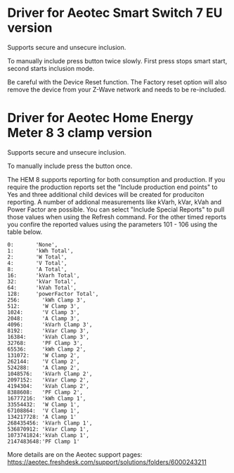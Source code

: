 # Driver for Aeotec Smart Switch 7 EU version

Supports secure and unsecure inclusion.

To manually include press button twice slowly. First press stops smart start, second starts inclusion mode.

Be careful with the Device Reset function. The Factory reset option will also remove the device from your Z-Wave network and needs to be re-included.

# Driver for Aeotec Home Energy Meter 8 3 clamp version

Supports secure and unsecure inclusion.

To manually include press the button once.

The HEM 8 supports reporting for both consumption and production. If you require the production reports set the "Include production end points" to Yes and three additional child devices will be created for produciton reporting. A number of addional measurements like kVarh, kVar, kVah and Power Factor are possible. You can select "Include Special Reports" to pull those values when using the Refresh command. For the other timed reports you confire the reported values using the parameters 101 - 106 using the table below.

    0:       'None',
    1:       'kWh Total', 
    2:       'W Total',
    4:       'V Total',
    8:       'A Total', 
    16:      'kVarh Total', 
    32:      'kVar Total', 
    64:      'kVah Total', 
    128:     'powerFactor Total', 
    256:       'kWh Clamp 3', 
    512:       'W Clamp 3',
    1024:      'V Clamp 3',
    2048:      'A Clamp 3',
    4096:      'kVarh Clamp 3',
    8192:      'kVar Clamp 3',
    16384:     'kVah Clamp 3',
    32768:     'PF Clamp 3',
    65536:     'kWh Clamp 2',
    131072:    'W Clamp 2',
    262144:    'V Clamp 2',
    524288:    'A Clamp 2',
    1048576:   'kVarh Clamp 2',
    2097152:   'kVar Clamp 2',
    4194304:   'kVah Clamp 2',
    8388608:   'PF Clamp 2',
    16777216:  'kWh Clamp 1',
    33554432:  'W Clamp 1',
    67108864:  'V Clamp 1',
    134217728: 'A Clamp 1'
    268435456: 'kVarh Clamp 1',
    536870912: 'kVar Clamp 1',
    1073741824:'kVah Clamp 1',
    2147483648:'PF Clamp 1'

More details are on the Aeotec support pages: https://aeotec.freshdesk.com/support/solutions/folders/6000243211
